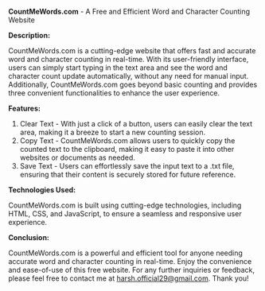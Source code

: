 **CountMeWords.com** - A Free and Efficient Word and Character Counting Website

**Description:**

CountMeWords.com is a cutting-edge website that offers fast and accurate word and character counting in real-time. With its user-friendly interface, users can simply start typing in the text area and see the word and character count update automatically, without any need for manual input. Additionally, CountMeWords.com goes beyond basic counting and provides three convenient functionalities to enhance the user experience.

**Features:**

1. Clear Text - With just a click of a button, users can easily clear the text area, making it a breeze to start a new counting session.
2. Copy Text - CountMeWords.com allows users to quickly copy the counted text to the clipboard, making it easy to paste it into other websites or documents as needed.
3. Save Text - Users can effortlessly save the input text to a .txt file, ensuring that their content is securely stored for future reference.

**Technologies Used:**

CountMeWords.com is built using cutting-edge technologies, including HTML, CSS, and JavaScript, to ensure a seamless and responsive user experience.

**Conclusion:**

CountMeWords.com is a powerful and efficient tool for anyone needing accurate word and character counting in real-time. Enjoy the convenience and ease-of-use of this free website. For any further inquiries or feedback, please feel free to contact me at harsh.official29@gmail.com. Thank you!
